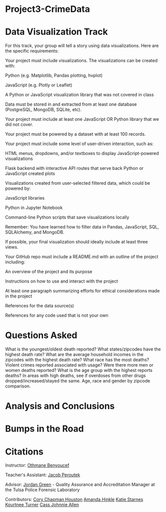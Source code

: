 # Project3-CrimeData

# **Data Visualization Track**

For this track, your group will tell a story using data visualizations. Here are the specific requirements:

Your project must include visualizations. The visualizations can be created with:

Python (e.g. Matplotlib, Pandas plotting, hvplot)

JavaScript (e.g. Plotly or Leaflet)

A Python or JavaScript visualization library that was not covered in class

Data must be stored in and extracted from at least one database (PostgreSQL, MongoDB, SQLite, etc).

Your project must include at least one JavaScript OR Python library that we did not cover.

Your project must be powered by a dataset with at least 100 records.

Your project must include some level of user-driven interaction, such as:

HTML menus, dropdowns, and/or textboxes to display JavaScript-powered visualizations

Flask backend with interactive API routes that serve back Python or JavaScript created plots

Visualizations created from user-selected filtered data, which could be powered by:

JavaScript libraries

Python in Jupyter Notebook

Command-line Python scripts that save visualizations locally

Remember: You have learned how to filter data in Pandas, JavaScript, SQL, SQLAlchemy, and MongoDB.

If possible, your final visualization should ideally include at least three views.

Your GitHub repo must include a README.md with an outline of the project including:

An overview of the project and its purpose

Instructions on how to use and interact with the project

At least one paragraph summarizing efforts for ethical considerations made in the project

References for the data source(s)

References for any code used that is not your own

# **Questions Asked**
What is the youngest/oldest death reported?
What states/zipcodes have the highest death rate?
What are the average household incomes in the zipcodes with the highest death rate?
What race has the most deaths?
Violent crimes reported associated with usage?
Were there more men or women deaths reported?
What is the age group with the highest reports deaths?
In areas with high deaths, see if overdoses from other drugs dropped/increased/stayed the same.
Age, race and gender by zipcode comparison.


# **Analysis and Conclusions**

# **Bumps in the Road**

# **Citations**

Instructor: [Othmane Benyoucef](https://www.linkedin.com/in/othmane-benyoucef-219a8637/)

Teacher's Assistant: [Jacob Peroutek](https://www.linkedin.com/in/jperoutek/)

Advisor: [Jordan Green](https://www.linkedin.com/in/jordan-green-138ba0a9/) - Quality Assurance and Accreditation Manager at the Tulsa Police Forensic Laboratory

Contributors: [Cory Chapman Houston](https://www.linkedin.com/in/thatcorygirl/) [Amanda Hinkle](https://www.linkedin.com/in/amanda-hinkle-9105941b6/) [Katie Starnes](https://www.linkedin.com/in/katie-starnes-7aa037204/) [Kourtnee Turner](https://www.linkedin.com/in/kourtneet/) [Cass Johnnie Allen](https://www.linkedin.com/in/cass-allen-dedicated-quicklearner-peopleperson/)
